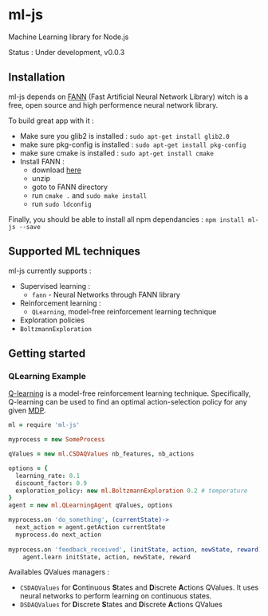 ml-js
====

Machine Learning library for Node.js

Status : Under development, v0.0.3

## Installation
ml-js depends on [FANN](http://leenissen.dk/fann/wp/) (Fast Artificial Neural Network Library) witch is a free, open source and high performence neural network library.

To build great app with it : 
* Make sure you glib2 is installed  : `sudo apt-get install glib2.0`
* make sure pkg-config is installed : `sudo apt-get install pkg-config`
* make sure cmake is installed      : `sudo apt-get install cmake`
* Install FANN : 
  * download  [here](http://leenissen.dk/fann/wp/download/)
  * unzip
  * goto to FANN directory
  * run `cmake .` and `sudo make install`
  * run `sudo ldconfig`

Finally, you should be able to install all npm dependancies :  `npm install ml-js --save`

## Supported ML techniques
ml-js currently supports : 
* Supervised learning :
  * `fann` - Neural Networks through FANN library
* Reinforcement learning :
  * `QLearning`, model-free reinforcement learning technique
*  Exploration policies
  * `BoltzmannExploration`

## Getting started

### QLearning Example
[Q-learning](http://en.wikipedia.org/wiki/Q-learning) is a model-free reinforcement learning technique. Specifically, Q-learning can be used to find an optimal action-selection policy for any given [MDP](http://en.wikipedia.org/wiki/Markov_decision_process).

```coffeescript
ml = require 'ml-js'

myprocess = new SomeProcess

qValues = new ml.CSDAQValues nb_features, nb_actions

options = {
  learning_rate: 0.1
  discount_factor: 0.9
  exploration_policy: new ml.BoltzmannExploration 0.2 # temperature
}
agent = new ml.QLearningAgent qValues, options

myprocess.on 'do_something', (currentState)->
  next_action = agent.getAction currentState
  myprocess.do next_action
  
myprocess.on 'feedback_received', (initState, action, newState, reward)->
    agent.learn initState, action, newState, reward
```

Availables QValues managers : 
 * `CSDAQValues` for  **C**ontinuous **S**tates and **D**iscrete **A**ctions QValues. It uses neural networks to perform learning on continuous states.
 * `DSDAQValues` for  **D**iscrete **S**tates and **D**iscrete **A**ctions QValues   